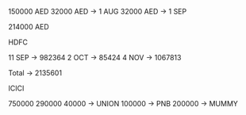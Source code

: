 150000 AED
 32000 AED -> 1 AUG
 32000  AED -> 1 SEP
 
214000 AED 

HDFC 

11 SEP -> 982364
2 OCT -> 85424
4 NOV -> 1067813

Total -> 2135601

ICICI 

750000
290000
  40000 -> UNION
100000 -> PNB
200000 -> MUMMY


 